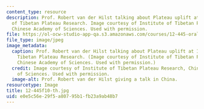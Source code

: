 ```yaml
---
content_type: resource
description: Prof. Robert van der Hilst talking about Plateau uplift at Institute
  of Tibetan Plateau Research. Image courtesy of Institute of Tibetan Plateau Research,
  Chinese Academy of Sciences. Used with permission.
file: https://ol-ocw-studio-app-qa.s3.amazonaws.com/courses/12-445-oral-communication-in-the-earth-atmospheric-and-planetary-sciences-fall-2010/e0e5c56e29f5a80795b1fb23a9ab48b7_12-445f10-th.jpg
file_type: image/jpeg
image_metadata:
  caption: Prof. Robert van der Hilst talking about Plateau uplift at Institute of
    Tibetan Plateau Research. (Image courtesy of Institute of Tibetan Plateau Research,
    Chinese Academy of Sciences. Used with permission.)
  credit: Image courtesy of Institute of Tibetan Plateau Research, Chinese Academy
    of Sciences. Used with permission.
  image-alt: Prof. Robert van der Hilst giving a talk in China.
resourcetype: Image
title: 12-445f10-th.jpg
uid: e0e5c56e-29f5-a807-95b1-fb23a9ab48b7
---
```

